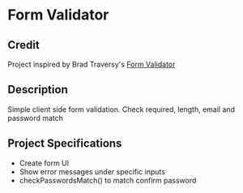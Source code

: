 # Form Validator

## Credit

Project inspired by Brad Traversy's [Form Validator](https://github.com/bradtraversy/vanillawebprojects/tree/master/form-validator)

## Description

Simple client side form validation. Check required, length, email and password match

## Project Specifications

* Create form UI
* Show error messages under specific inputs
* checkPasswordsMatch() to match confirm password

